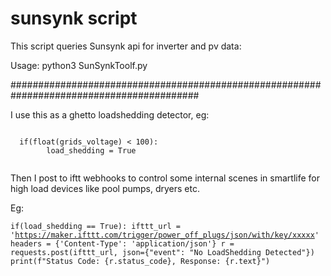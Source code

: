# sunsynk script 

This script queries Sunsynk api for inverter and pv data:

Usage: python3 SunSynkToolf.py <username> <password> <region>
  

##########################################################################################  

  I use this as a ghetto loadshedding detector, eg:   
  
 <code>
  if(float(grids_voltage) < 100):
        load_shedding = True
 </code>
   
                                                                             
Then I post to iftt webhooks to control some internal scenes in smartlife for high load devices like pool pumps, dryers etc. 
                                 
Eg:
<code>                                 
 if(load_shedding == True):
            ifttt_url = 'https://maker.ifttt.com/trigger/power_off_plugs/json/with/key/xxxxx'
            headers = {'Content-Type': 'application/json'}
            r = requests.post(ifttt_url, json={"event": "No LoadShedding Detected"})
            print(f"Status Code: {r.status_code}, Response: {r.text}")
</code>
